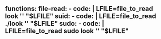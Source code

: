 functions:
  file-read:
    - code: |
        LFILE=file_to_read
        look '' "$LFILE"
  suid:
    - code: |
        LFILE=file_to_read
        ./look '' "$LFILE"
  sudo:
    - code: |
        LFILE=file_to_read
        sudo look '' "$LFILE"
---
